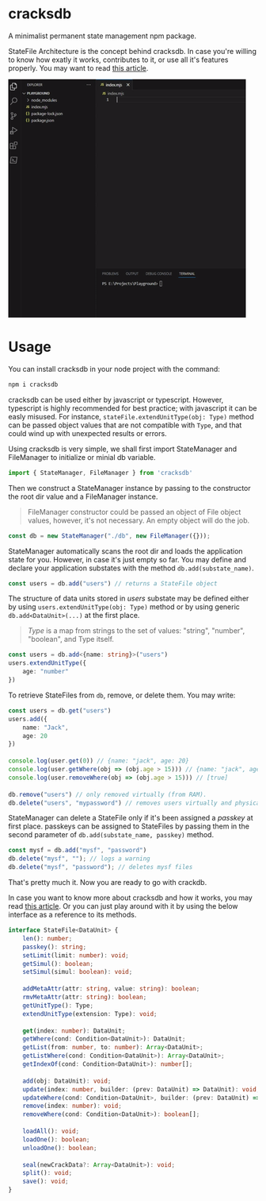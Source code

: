 # cracksdb

A minimalist permanent state management npm package.

StateFile Architecture is the concept behind cracksdb. In case you're willing to know how exatly it works, contributes to it, or use all it's features properly. You may want to read [this article](https://dev.to/_moehab/statefile-a-minimalist-design-for-permanent-state-management-43d7).

![overview-gif](./overview.gif)

# Usage

You can install cracksdb in your node project with the command:

```bash
npm i cracksdb
```

cracksdb can be used either by javascript or typescript. However, typescript is highly recommended for best practice; with javascript it can be easly misused. For instance, `stateFile.extendUnitType(obj: Type)` method can be passed object values that are not compatible with `Type`, and that could wind up with unexpected results or errors.

Using cracksdb is very simple, we shall first import StateManager and FileManager to initialize or minial db variable.

```typescript
import { StateManager, FileManager } from 'cracksdb'
```


Then we construct a StateManager instance by passing to the constructor the root dir value and a FileManager instance.

> FileManager constructor could be passed an object of File object values, however, it's not necessary. An empty object will do the job.

```typescript
const db = new StateManager("./db", new FileManager({}));
```

StateManager automatically scans the root dir and loads the application state for you. However, in case it's just empty so far. You may define and declare your application substates with the method `db.add(substate_name)`.

```typescript
const users = db.add("users") // returns a StateFile object
```

The structure of data units stored in _users_ substate may be defined either by using `users.extendUnitType(obj: Type)` method or by using generic `db.add<DataUnit>(...)` at the first place.

> _Type_ is a map from strings to the set of values: "string", "number", "boolean", and Type itself.

```typescript
const users = db.add<{name: string}>("users")
users.extendUnitType({
    age: "number"
})
```

To retrieve StateFiles from `db`, remove, or delete them. You may write:

```typescript
const users = db.get("users") 
users.add({
    name: "Jack",
    age: 20
})

console.log(user.get(0)) // {name: "jack", age: 20}
console.log(user.getWhere(obj => (obj.age > 15))) // {name: "jack", age: 20}
console.log(user.removeWhere(obj => (obj.age > 15))) // [true]

db.remove("users") // only removed virtually (from RAM).
db.delete("users", "mypassword") // removes users virtually and physically. 

```

StateManager can delete a StateFile only if it's been assigned a _passkey_ at first place. passkeys can be assigned to StateFiles by passing them in the second parameter of `db.add(substate_name, passkey)` method.

```typescript
const mysf = db.add("mysf", "password")
db.delete("mysf", ""); // logs a warning
db.delete("mysf", "password"); // deletes mysf files
```

That's pretty much it. Now you are ready to go with crackdb. 

In case you want to know more about cracksdb and how it works, you may read [this article](https://dev.to/_moehab/statefile-a-minimalist-design-for-permanent-state-management-43d7). Or you can just play around with it by using the below interface as a reference to its methods.

```typescript
interface StateFile<DataUnit> {
    len(): number;
    passkey(): string;
    setLimit(limit: number): void;
    getSimul(): boolean;
    setSimul(simul: boolean): void;

    addMetaAttr(attr: string, value: string): boolean;
    rmvMetaAttr(attr: string): boolean;
    getUnitType(): Type;
    extendUnitType(extension: Type): void;
    
    get(index: number): DataUnit;
    getWhere(cond: Condition<DataUnit>): DataUnit;
    getList(from: number, to: number): Array<DataUnit>;
    getListWhere(cond: Condition<DataUnit>): Array<DataUnit>;
    getIndexOf(cond: Condition<DataUnit>): number[];

    add(obj: DataUnit): void;
    update(index: number, builder: (prev: DataUnit) => DataUnit): void;
    updateWhere(cond: Condition<DataUnit>, builder: (prev: DataUnit) => DataUnit): boolean[];
    remove(index: number): void;
    removeWhere(cond: Condition<DataUnit>): boolean[];

    loadAll(): void;
    loadOne(): boolean;
    unloadOne(): boolean;

    seal(newCrackData?: Array<DataUnit>): void;
    split(): void;
    save(): void;
}
```
